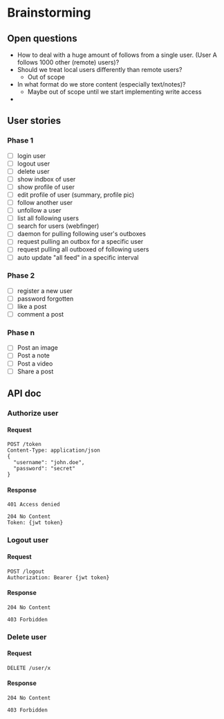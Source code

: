 # Brainstorming

## Open questions
* How to deal with a huge amount of follows from a single user. (User A follows 1000 other (remote) users)?
* Should we treat local users differently than remote users?
  * Out of scope
* In what format do we store content (especially text/notes)?
  * Maybe out of scope until we start implementing write access
* 

## User stories

### Phase 1
- [ ] login user
- [ ] logout user
- [ ] delete user
- [ ] show indbox of user
- [ ] show profile of user
- [ ] edit profile of user (summary, profile pic)
- [ ] follow another user
- [ ] unfollow a user
- [ ] list all following users
- [ ] search for users (webfinger)
- [ ] daemon for pulling following user's outboxes
- [ ] request pulling an outbox for a specific user
- [ ] request pulling all outboxed of following users
- [ ] auto update "all feed" in a specific interval

### Phase 2
- [ ] register a new user
- [ ] password forgotten
- [ ] like a post 
- [ ] comment a post 

### Phase n
- [ ] Post an image
- [ ] Post a note
- [ ] Post a video
- [ ] Share a post

## API doc
### Authorize user

#### Request
```
POST /token
Content-Type: application/json
{
  "username": "john.doe",
  "password": "secret"
}
```

#### Response
```
401 Access denied
```

```
204 No Content
Token: {jwt token}
```

### Logout user
#### Request
```
POST /logout
Authorization: Bearer {jwt token}
```

#### Response
```
204 No Content
```

```
403 Forbidden
```

### Delete user

#### Request
```
DELETE /user/x
```

#### Response
```
204 No Content
```

```
403 Forbidden
```
